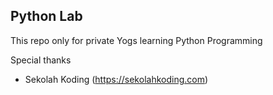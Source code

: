 ## Python Lab

This repo only for private Yogs learning Python Programming

Special thanks

- Sekolah Koding (https://sekolahkoding.com)